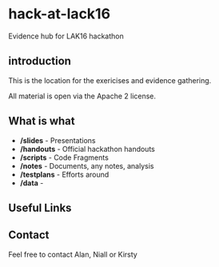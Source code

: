 # hack-at-lack16
Evidence hub for LAK16 hackathon

## introduction
This is the location for the exericises and evidence gathering. 

All material is open via the Apache 2 license.

## What is what

* **/slides**  - Presentations
* **/handouts** - Official hackathon handouts
* **/scripts** - Code Fragments
* **/notes** - Documents, any notes, analysis
* **/testplans** - Efforts around 
* **/data** -

## Useful Links

## Contact

Feel free to contact Alan, Niall or Kirsty
